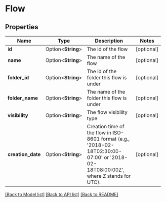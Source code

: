 # Flow

## Properties

Name | Type | Description | Notes
------------ | ------------- | ------------- | -------------
**id** | Option<**String**> | The id of the flow | [optional]
**name** | Option<**String**> | The name of the flow | [optional]
**folder_id** | Option<**String**> | The id of the folder this flow is under | [optional]
**folder_name** | Option<**String**> | The name of the folder this flow is under | [optional]
**visibility** | Option<**String**> | The flow visibility type | [optional]
**creation_date** | Option<**String**> | Creation time of the flow in ISO-8601 format (e.g., '2018-02-18T02:30:00-07:00' or '2018-02-18T08:00:00Z', where Z stands for UTC). | [optional]

[[Back to Model list]](../README.md#documentation-for-models) [[Back to API list]](../README.md#documentation-for-api-endpoints) [[Back to README]](../README.md)


